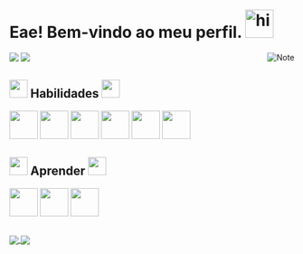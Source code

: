 <h1> Eae! Bem-vindo ao meu perfil. <img src="https://user-images.githubusercontent.com/1303154/88677602-1635ba80-d120-11ea-84d8-d263ba5fc3c0.gif" width="50px" alt="hi"></h1> 

<img alt="Note" src="https://github.com/FabioPenedo/image/blob/master/computer-illustration.png" align="right"/>

<div>
      <a href="https://www.linkedin.com/in/FabioPenedo/" target="_blank"><img src="https://img.shields.io/badge/-LinkedIn-%230077B5?style=for-the-badge&logo=linkedin&logoColor=white" target="_blank"></a>
     <a href = "mailto:fabiopenedo21@gmail.com"><img src="https://img.shields.io/badge/Gmail-D14836?style=for-the-badge&logo=gmail&logoColor=white" ></a>
</div> 
  
  
<h2> <img src="https://media2.giphy.com/media/QssGEmpkyEOhBCb7e1/giphy.gif?cid=ecf05e47a0n3gi1bfqntqmob8g9aid1oyj2wr3ds3mg700bl&rid=giphy.gif" width=32px /> Habilidades <img src="https://media2.giphy.com/media/QssGEmpkyEOhBCb7e1/giphy.gif?cid=ecf05e47a0n3gi1bfqntqmob8g9aid1oyj2wr3ds3mg700bl&rid=giphy.gif" width=32px /> </h2>

<div>
     <img src="https://cdn.jsdelivr.net/gh/devicons/devicon/icons/html5/html5-original-wordmark.svg" width="50" />
     <img src="https://cdn.jsdelivr.net/gh/devicons/devicon/icons/css3/css3-original-wordmark.svg" width="50"  />
     <img src="https://cdn.jsdelivr.net/gh/devicons/devicon/icons/javascript/javascript-original.svg" width="50"  />
     <img src="https://cdn.jsdelivr.net/gh/devicons/devicon/icons/typescript/typescript-original.svg" width="50"  />
     <img src="https://cdn.jsdelivr.net/gh/devicons/devicon/icons/sass/sass-original.svg" width="50"/>
     <img src="https://cdn.jsdelivr.net/gh/devicons/devicon/icons/git/git-plain.svg" width="50" />
</div>

<h2> <img src="https://media2.giphy.com/media/QssGEmpkyEOhBCb7e1/giphy.gif?cid=ecf05e47a0n3gi1bfqntqmob8g9aid1oyj2wr3ds3mg700bl&rid=giphy.gif" width=32px /> Aprender <img src="https://media2.giphy.com/media/QssGEmpkyEOhBCb7e1/giphy.gif?cid=ecf05e47a0n3gi1bfqntqmob8g9aid1oyj2wr3ds3mg700bl&rid=giphy.gif" width=32px /> </h2>

<div>
     <img src="https://cdn.jsdelivr.net/gh/devicons/devicon/icons/nodejs/nodejs-original.svg" width="50" />
     <img src="https://cdn.jsdelivr.net/gh/devicons/devicon/icons/react/react-original.svg" width="50" />
     <img src="https://user-images.githubusercontent.com/82732587/145264991-572ef10e-554f-407f-8cd3-e2b4c6d0b043.png" width="50" />
</div>

<h2></h2>
<div>
      <a href="https://github.com/FabioPenedo">
        <img align="center" src="https://github-readme-stats.vercel.app/api?username=FabioPenedo&show_icons=true&theme=merko" />
      </a>
      <a href="https://github.com/FabioPenedo">
        <img align="center" src="https://github-readme-stats.vercel.app/api/top-langs/?username=FabioPenedo&layout=compact&show_icons=true&theme=merko" />
      </a>
</div>




 
 
 
 

<!--
**FabioPenedo/FabioPenedo** is a ✨ _special_ ✨ repository because its `README.md` (this file) appears on your GitHub profile.

Here are some ideas to get you started:

- 🔭 I’m currently working on ...
- 🌱 I’m currently learning ...
- 👯 I’m looking to collaborate on ...
- 🤔 I’m looking for help with ...
- 💬 Ask me about ...
- 📫 How to reach me: ...
- 😄 Pronouns: ...
- ⚡ Fun fact: ...
-->
